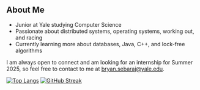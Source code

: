 ## About Me
- Junior at Yale studying Computer Science
- Passionate about distributed systems, operating systems, working out, and racing
- Currently learning more about databases, Java, C++, and lock-free algorithms

I am always open to connect and am looking for an internship for Summer 2025, so feel free to contact to me at bryan.sebaraj@yale.edu.


[![Top Langs](https://github-readme-stats.vercel.app/api/top-langs/?username=bryanwsebaraj&layout=compact&hide=jupyternotebook,makefile)](https://github.com/bryanwsebaraj/github-readme-stats)  [![GitHub Streak](https://streak-stats.demolab.com/?user=bryanwsebaraj&theme=dark&starting_year=2024&card_height=80)](https://git.io/streak-stats)
